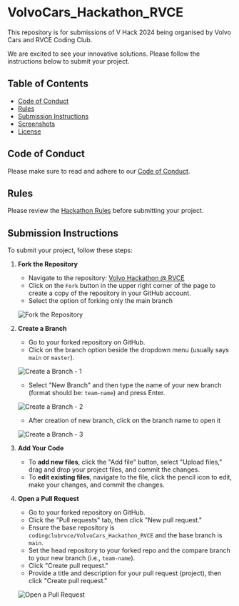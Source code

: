 # VolvoCars_Hackathon_RVCE
This repository is for submissions of  V Hack 2024 being organised by Volvo Cars and RVCE Coding Club.

We are excited to see your innovative solutions. Please follow the instructions below to submit your project.

## Table of Contents
- [Code of Conduct](#code-of-conduct)
- [Rules](#rules)
- [Submission Instructions](#submission-instructions)
- [Screenshots](#screenshots)
- [License](#license)

## Code of Conduct
Please make sure to read and adhere to our [Code of Conduct](link-to-code-of-conduct-file).

## Rules
Please review the [Hackathon Rules](link-to-rules-file) before submitting your project.

## Submission Instructions

To submit your project, follow these steps:

1. **Fork the Repository**

   - Navigate to the repository: [Volvo Hackathon @ RVCE](https://github.com/codingclubrvce/VolvoCars_Hackathon_RVCE.git)
   - Click on the `Fork` button in the upper right corner of the page to create a copy of the repository in your GitHub account.
   - Select the option of forking only the main branch

   ![Fork the Repository](https://github.com/Quintus-HGV/VolvoCars_Hackathon_RVCE/blob/main/screenshots/fork.jpeg)

2. **Create a Branch**

   - Go to your forked repository on GitHub.
   - Click on the branch option beside the dropdown menu (usually says `main` or `master`).

   ![Create a Branch - 1]((https://github.com/Quintus-HGV/VolvoCars_Hackathon_RVCE/blob/main/screenshots/branch1.jpeg))

   - Select "New Branch" and then type the name of your new branch (format should be: `team-name`) and press Enter.

   ![Create a Branch - 2]([link-to-create-branch-screenshot](https://github.com/Quintus-HGV/VolvoCars_Hackathon_RVCE/blob/main/screenshots/branch2.jpeg))

   - After creation of new branch, click on the branch name to open it

   ![Create a Branch - 3]([link-to-create-branch-screenshot](https://github.com/Quintus-HGV/VolvoCars_Hackathon_RVCE/blob/main/screenshots/branch3.jpeg))

4. **Add Your Code**

   - To **add new files**, click the "Add file" button, select "Upload files," drag and drop your project files, and commit the changes.
   - To **edit existing files**, navigate to the file, click the pencil icon to edit, make your changes, and commit the changes.


5. **Open a Pull Request**

   - Go to your forked repository on GitHub.
   - Click the "Pull requests" tab, then click "New pull request."
   - Ensure the base repository is `codingclubrvce/VolvoCars_Hackathon_RVCE` and the base branch is `main`.
   - Set the head repository to your forked repo and the compare branch to your new branch (i.e., `team-name`).
   - Click "Create pull request."
   - Provide a title and description for your pull request (project), then click "Create pull request."

   ![Open a Pull Request](link-to-open-pr-screenshot)
